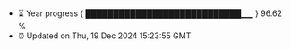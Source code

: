 - ⏳ Year progress { ████████████████████████████▁▁ } 96.62 %
- ⏰ Updated on Thu, 19 Dec 2024 15:23:55 GMT

